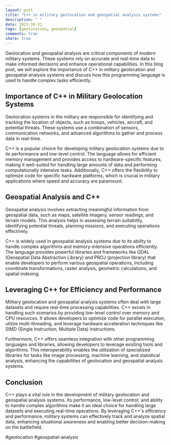 ```yaml
---
layout: post
title: "C++ in military geolocation and geospatial analysis systems"
description: " "
date: 2023-10-31
tags: [geolocation, geospatial]
comments: true
share: true
---
```


Geolocation and geospatial analysis are critical components of modern military systems. These systems rely on accurate and real-time data to make informed decisions and enhance operational capabilities. In this blog post, we will explore the importance of C++ in military geolocation and geospatial analysis systems and discuss how this programming language is used to handle complex tasks efficiently.

## Importance of C++ in Military Geolocation Systems

Geolocation systems in the military are responsible for identifying and tracking the location of objects, such as troops, vehicles, aircraft, and potential threats. These systems use a combination of sensors, communication networks, and advanced algorithms to gather and process data in real-time.

C++ is a popular choice for developing military geolocation systems due to its performance and low-level control. The language allows for efficient memory management and provides access to hardware-specific features, making it well-suited for handling large amounts of data and performing computationally intensive tasks. Additionally, C++ offers the flexibility to optimize code for specific hardware platforms, which is crucial in military applications where speed and accuracy are paramount.

## Geospatial Analysis and C++

Geospatial analysis involves extracting meaningful information from geospatial data, such as maps, satellite imagery, sensor readings, and terrain models. This analysis helps in assessing terrain suitability, identifying potential threats, planning missions, and executing operations effectively.

C++ is widely used in geospatial analysis systems due to its ability to handle complex algorithms and memory-intensive operations efficiently. The language provides powerful libraries and frameworks like GDAL (Geospatial Data Abstraction Library) and PROJ (projection library) that enable developers to perform various geospatial operations, including coordinate transformations, raster analysis, geometric calculations, and spatial indexing.

## Leveraging C++ for Efficiency and Performance

Military geolocation and geospatial analysis systems often deal with large datasets and require real-time processing capabilities. C++ excels in handling such scenarios by providing low-level control over memory and CPU resources. It allows developers to optimize code for parallel execution, utilize multi-threading, and leverage hardware acceleration techniques like SIMD (Single Instruction, Multiple Data) instructions.

Furthermore, C++ offers seamless integration with other programming languages and libraries, allowing developers to leverage existing tools and algorithms. This interoperability enables the utilization of specialized libraries for tasks like image processing, machine learning, and statistical analysis, enhancing the capabilities of geolocation and geospatial analysis systems.

## Conclusion

C++ plays a vital role in the development of military geolocation and geospatial analysis systems. Its performance, low-level control, and ability to handle complex algorithms make it an ideal choice for handling large datasets and executing real-time operations. By leveraging C++'s efficiency and performance, military systems can effectively track and analyze spatial data, enhancing situational awareness and enabling better decision-making on the battlefield.

\#geolocation #geospatial-analysis